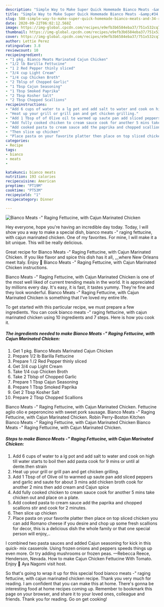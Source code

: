 ```yaml
---
description: "Simple Way to Make Super Quick Homemade Bianco Meats -&amp;#34; Raging Fettucine, with Cajun Marinated Chicken"
title: "Simple Way to Make Super Quick Homemade Bianco Meats -&amp;#34; Raging Fettucine, with Cajun Marinated Chicken"
slug: 588-simple-way-to-make-super-quick-homemade-bianco-meats-and-34-raging-fettucine-with-cajun-marinated-chicken
date: 2020-09-22T06:02:12.568Z
image: https://img-global.cpcdn.com/recipes/e9efb3b6584eba37/751x532cq70/bianco-meats-raging-fettucine-with-cajun-marinated-chicken-recipe-main-photo.jpg
thumbnail: https://img-global.cpcdn.com/recipes/e9efb3b6584eba37/751x532cq70/bianco-meats-raging-fettucine-with-cajun-marinated-chicken-recipe-main-photo.jpg
cover: https://img-global.cpcdn.com/recipes/e9efb3b6584eba37/751x532cq70/bianco-meats-raging-fettucine-with-cajun-marinated-chicken-recipe-main-photo.jpg
author: Lettie Perez
ratingvalue: 3.8
reviewcount: 10
recipeingredient:
- "1 pkg. Bianco Meats Marinated Cajun Chicken"
- "1/2 lb Barilla Fettucine"
- "1 2 Red Pepper thinly sliced"
- "3/4 cup Light Cream"
- "1/4 cup Chicken Broth"
- "2 Tblsp of Chopped Garlic"
- "1 Tbsp Cajun Seasoning"
- "1 Tbsp Smoked Paprika"
- "2 Tbsp Kosher Salt"
- "2 Tbsp Chopped Scallions"
recipeinstructions:
- "Add 6 cups of water to a lg pot and add salt to water and cook on high till water starts to boil then add pasta cook for 9 mins or until al dente.then strain"
- "Heat up your grill or grill pan and get chicken grilling."
- "Add 1 Tbsp of of Olive oil to warmed up saute pan add sliced peppers and garlic and saute for about 3 mins add chicken broth cook for another 2 mins then add cream and Cajun spice"
- "Add fully cooked chicken to cream sauce cook for another 5 mins take chicken out and place on a plate."
- "Add cooked pasta to cream sauce add the paprika and chopped scallions stir and cook for 2 minutes."
- "Then slice up chicken"
- "Place pasta on your favorite platter then place on top sliced chicken you can add Romano cheese if you desire and chop up some fresh scallions for decor, this is a delicious dish the whole family or that one special person will enjoy,.."
categories:
- Recipe
tags:
- bianco
- meats
- 

katakunci: bianco meats  
nutrition: 193 calories
recipecuisine: American
preptime: "PT19M"
cooktime: "PT53M"
recipeyield: "1"
recipecategory: Dinner

---
```



![Bianco Meats -&#34; Raging Fettucine, with Cajun Marinated Chicken](https://img-global.cpcdn.com/recipes/e9efb3b6584eba37/751x532cq70/bianco-meats-raging-fettucine-with-cajun-marinated-chicken-recipe-main-photo.jpg)

Hey everyone, hope you're having an incredible day today. Today, I will show you a way to make a special dish, bianco meats -&#34; raging fettucine, with cajun marinated chicken. One of my favorites. For mine, I will make it a bit unique. This will be really delicious.

Great recipe for Bianco Meats -&#34; Raging Fettucine, with Cajun Marinated Chicken. If you like flavor and spice this dish has it all, ,,,where New Orleans meet Italy. Enjoy 🤗 Bianco Meats -&#34; Raging Fettucine, with Cajun Marinated Chicken instructions.

Bianco Meats -&#34; Raging Fettucine, with Cajun Marinated Chicken is one of the most well liked of current trending meals in the world. It is appreciated by millions every day. It's easy, it is fast, it tastes yummy. They're fine and they look wonderful. Bianco Meats -&#34; Raging Fettucine, with Cajun Marinated Chicken is something that I've loved my entire life.


To get started with this particular recipe, we must prepare a few ingredients. You can cook bianco meats -&#34; raging fettucine, with cajun marinated chicken using 10 ingredients and 7 steps. Here is how you cook it.

<!--inarticleads1-->

##### The ingredients needed to make Bianco Meats -&#34; Raging Fettucine, with Cajun Marinated Chicken:

1. Get 1 pkg. Bianco Meats Marinated Cajun Chicken
1. Prepare 1/2 lb Barilla Fettucine
1. Prepare 1 /2 Red Pepper thinly sliced
1. Get 3/4 cup Light Cream
1. Take 1/4 cup Chicken Broth
1. Take 2 Tblsp of Chopped Garlic
1. Prepare 1 Tbsp Cajun Seasoning
1. Prepare 1 Tbsp Smoked Paprika
1. Get 2 Tbsp Kosher Salt
1. Prepare 2 Tbsp Chopped Scallions


Bianco Meats -&#34; Raging Fettucine, with Cajun Marinated Chicken. Fettucine aglio olio e peperoncino with sweet pork sausage. Bianco Meats -&#34; Raging Fettucine, with Cajun Marinated Chicken. Robin Perry-Boston Kitchen Bianco Meats -&#34; Raging Fettucine, with Cajun Marinated Chicken Bianco Meats -&#34; Raging Fettucine, with Cajun Marinated Chicken. 

<!--inarticleads2-->

##### Steps to make Bianco Meats -&#34; Raging Fettucine, with Cajun Marinated Chicken:

1. Add 6 cups of water to a lg pot and add salt to water and cook on high till water starts to boil then add pasta cook for 9 mins or until al dente.then strain
1. Heat up your grill or grill pan and get chicken grilling.
1. Add 1 Tbsp of of Olive oil to warmed up saute pan add sliced peppers and garlic and saute for about 3 mins add chicken broth cook for another 2 mins then add cream and Cajun spice
1. Add fully cooked chicken to cream sauce cook for another 5 mins take chicken out and place on a plate.
1. Add cooked pasta to cream sauce add the paprika and chopped scallions stir and cook for 2 minutes.
1. Then slice up chicken
1. Place pasta on your favorite platter then place on top sliced chicken you can add Romano cheese if you desire and chop up some fresh scallions for decor, this is a delicious dish the whole family or that one special person will enjoy,..


I combined two pasta sauces and added Cajun seasoning for kick in this quick- mix casserole. Using frozen onions and peppers speeds things up even more. Or try adding mushrooms or frozen peas. —Rebecca Reece, Henderson, Nevada. How to make Cajun Chicken Fettucine With Tomato. Enjoy 🤗 Aya Nagomi visit host. 

So that's going to wrap it up for this special food bianco meats -&#34; raging fettucine, with cajun marinated chicken recipe. Thank you very much for reading. I am confident that you can make this at home. There's gonna be interesting food at home recipes coming up. Remember to bookmark this page on your browser, and share it to your loved ones, colleague and friends. Thank you for reading. Go on get cooking!
